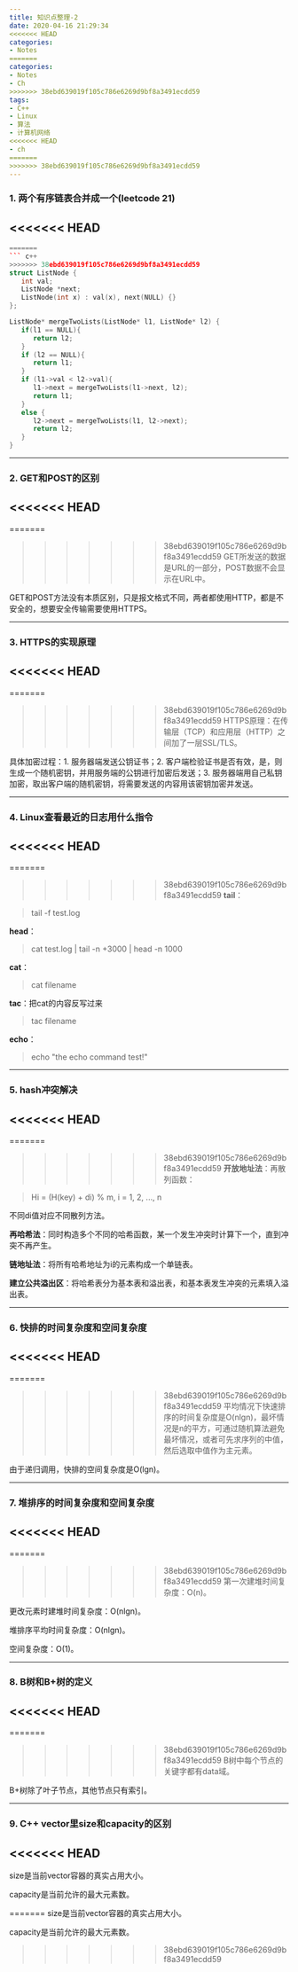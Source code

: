 ```yaml
---
title: 知识点整理-2
date: 2020-04-16 21:29:34
<<<<<<< HEAD
categories: 
- Notes
=======
categories:
- Notes
- Ch
>>>>>>> 38ebd639019f105c786e6269d9bf8a3491ecdd59
tags:
- C++
- Linux
- 算法
- 计算机网络
<<<<<<< HEAD
- ch
=======
>>>>>>> 38ebd639019f105c786e6269d9bf8a3491ecdd59
---
```


### 1. 两个有序链表合并成一个(leetcode 21)

<<<<<<< HEAD
---

```c++
=======
``` c++
>>>>>>> 38ebd639019f105c786e6269d9bf8a3491ecdd59
struct ListNode {
   int val;
   ListNode *next;
   ListNode(int x) : val(x), next(NULL) {}
};

ListNode* mergeTwoLists(ListNode* l1, ListNode* l2) {
   if(l1 == NULL){
      return l2;
   }
   if (l2 == NULL){
      return l1;
   }
   if (l1->val < l2->val){
      l1->next = mergeTwoLists(l1->next, l2);
      return l1;
   }
   else {
      l2->next = mergeTwoLists(l1, l2->next);
      return l2;
   }
}
```

---

<!--more-->

### 2. GET和POST的区别

<<<<<<< HEAD
---

=======
>>>>>>> 38ebd639019f105c786e6269d9bf8a3491ecdd59
GET所发送的数据是URL的一部分，POST数据不会显示在URL中。

GET和POST方法没有本质区别，只是报文格式不同，两者都使用HTTP，都是不安全的，想要安全传输需要使用HTTPS。

---

### 3. HTTPS的实现原理

<<<<<<< HEAD
---

=======
>>>>>>> 38ebd639019f105c786e6269d9bf8a3491ecdd59
HTTPS原理：在传输层（TCP）和应用层（HTTP）之间加了一层SSL/TLS。

具体加密过程：1. 服务器端发送公钥证书；2. 客户端检验证书是否有效，是，则生成一个随机密钥，并用服务端的公钥进行加密后发送；3. 服务器端用自己私钥加密，取出客户端的随机密钥，将需要发送的内容用该密钥加密并发送。

---

### 4. Linux查看最近的日志用什么指令

<<<<<<< HEAD
---

=======
>>>>>>> 38ebd639019f105c786e6269d9bf8a3491ecdd59
**tail**：

> tail -f test.log

**head**：

> cat test.log | tail -n +3000 | head -n 1000

**cat**：

> cat filename

**tac**：把cat的内容反写过来

> tac filename

**echo**：

> echo "the echo command test!"

---

### 5. hash冲突解决

<<<<<<< HEAD
---

=======
>>>>>>> 38ebd639019f105c786e6269d9bf8a3491ecdd59
**开放地址法**：再散列函数：

> Hi = (H(key) + di) % m, i = 1, 2, ..., n

不同di值对应不同散列方法。

**再哈希法**：同时构造多个不同的哈希函数，某一个发生冲突时计算下一个，直到冲突不再产生。

**链地址法**：将所有哈希地址为i的元素构成一个单链表。

**建立公共溢出区**：将哈希表分为基本表和溢出表，和基本表发生冲突的元素填入溢出表。

---

### 6. 快排的时间复杂度和空间复杂度

<<<<<<< HEAD
---

=======
>>>>>>> 38ebd639019f105c786e6269d9bf8a3491ecdd59
平均情况下快速排序的时间复杂度是O(nlgn)，最坏情况是n的平方，可通过随机算法避免最坏情况，或者可先求序列的中值，然后选取中值作为主元素。

由于递归调用，快排的空间复杂度是O(lgn)。

---

### 7. 堆排序的时间复杂度和空间复杂度

<<<<<<< HEAD
---

=======
>>>>>>> 38ebd639019f105c786e6269d9bf8a3491ecdd59
第一次建堆时间复杂度：O(n)。

更改元素时建堆时间复杂度：O(nlgn)。

堆排序平均时间复杂度：O(nlgn)。

空间复杂度：O(1)。

---

### 8. B树和B+树的定义

<<<<<<< HEAD
---

=======
>>>>>>> 38ebd639019f105c786e6269d9bf8a3491ecdd59
B树中每个节点的关键字都有data域。

B+树除了叶子节点，其他节点只有索引。

---

### 9. C++ vector里size和capacity的区别

<<<<<<< HEAD
---

size是当前vector容器的真实占用大小。

capacity是当前允许的最大元素数。

=======
size是当前vector容器的真实占用大小。

capacity是当前允许的最大元素数。
>>>>>>> 38ebd639019f105c786e6269d9bf8a3491ecdd59
